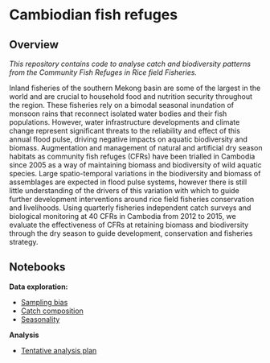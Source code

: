 Cambiodian fish refuges
================

## Overview

*This repository contains code to analyse catch and biodiversity
patterns from the Community Fish Refuges in Rice field Fisheries.*

Inland fisheries of the southern Mekong basin are some of the largest in
the world and are crucial to household food and nutrition security
throughout the region. These fisheries rely on a bimodal seasonal
inundation of monsoon rains that reconnect isolated water bodies and
their fish populations. However, water infrastructure developments and
climate change represent significant threats to the reliability and
effect of this annual flood pulse, driving negative impacts on aquatic
biodiversity and biomass. Augmentation and management of natural and
artificial dry season habitats as community fish refuges (CFRs) have
been trialled in Cambodia since 2005 as a way of maintaining biomass and
biodiversity of wild aquatic species. Large spatio-temporal variations
in the biodiversity and biomass of assemblages are expected in flood
pulse systems, however there is still little understanding of the
drivers of this variation with which to guide further development
interventions around rice field fisheries conservation and livelihoods.
Using quarterly fisheries independent catch surveys and biological
monitoring at 40 CFRs in Cambodia from 2012 to 2015, we evaluate the
effectiveness of CFRs at retaining biomass and biodiversity through the
dry season to guide development, conservation and fisheries strategy.

## Notebooks

**Data exploration:**

  - [Sampling bias](notebooks/sampling-bias.md)
  - [Catch composition](notebooks/catch-composition.md)
  - [Seasonality](notebooks/seasonality.md)

**Analysis**

  - [Tentative analysis plan](notebooks/analysis-plan.md)
